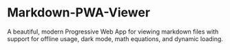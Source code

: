 # Markdown-PWA-Viewer
A beautiful, modern Progressive Web App for viewing markdown files with support for offline usage, dark mode, math equations, and dynamic loading.
